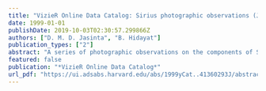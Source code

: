 ```yaml
---
title: "VizieR Online Data Catalog: Sirius photographic observations (Jasinta+, 1999)"
date: 1999-01-01
publishDate: 2019-10-03T02:30:57.299866Z
authors: ["D. M. D. Jasinta", "B. Hidayat"]
publication_types: ["2"]
abstract: "A series of photographic observations on the components of Sirius was carried out in the years 1976-1986 at the Bosscha Observatory. We present the analysis and the results of the measurements. (2 data files)."
featured: false
publication: "*VizieR Online Data Catalog*"
url_pdf: "https://ui.adsabs.harvard.edu/abs/1999yCat..41360293J/abstract"
---
```


